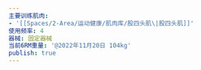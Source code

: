 ```yaml
---
主要训练肌肉:
- '[[Spaces/2-Area/运动健康/肌肉库/股四头肌\|股四头肌]]'
使用频率: 4
器械: 固定器械
当前6RM重量: '@2022年11月20日 104kg'
publish: true
---
```

